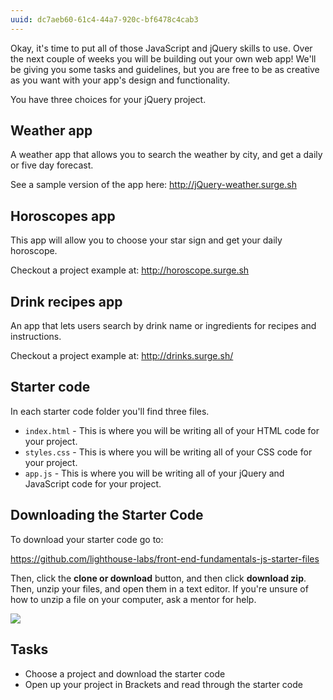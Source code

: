 ```yaml
---
uuid: dc7aeb60-61c4-44a7-920c-bf6478c4cab3
---
```


Okay, it's time to put all of those JavaScript and jQuery skills to use. Over the next couple of weeks you will be building out your own web app! We'll be giving you some tasks and guidelines, but you are free to be as creative as you want with your app's design and functionality.

You have three choices for your jQuery project.

## Weather app

A weather app that allows you to search the weather by city, and get a daily or five day forecast.

See a sample version of the app here: <http://jQuery-weather.surge.sh>


## Horoscopes app

This app will allow you to choose your star sign and get your daily horoscope.

Checkout a project example at: <http://horoscope.surge.sh>


## Drink recipes app

An app that lets users search by drink name or ingredients for recipes and instructions.

Checkout a project example at: <http://drinks.surge.sh/>


## Starter code

In each starter code folder you'll find three files.

- `index.html` - This is where you will be writing all of your HTML code for your project.
- `styles.css` - This is where you will be writing all of your CSS code for your project.
- `app.js` - This is where you will be writing all of your jQuery and JavaScript code for your project.

## Downloading the Starter Code

To download your starter code go to:

https://github.com/lighthouse-labs/front-end-fundamentals-js-starter-files

Then, click the **clone or download** button, and then click **download zip**. Then, unzip your files, and open them in a text editor. If you're unsure of how to unzip a file on your computer, ask a mentor for help.

![](https://cl.ly/3n0F0l3X0B0W/Screen%20Recording%202017-11-25%20at%2001.40%20PM.gif)


## Tasks

- Choose a project and download the starter code
- Open up your project in Brackets and read through the starter code
